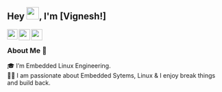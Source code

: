 ## Hey <img src="https://github.com/TheDudeThatCode/TheDudeThatCode/blob/master/Assets/Hi.gif" width="29px">, I'm [Vignesh!] 

<a href="https://www.linkedin.com/in/b-vignesh-baskaran/">
  <img align="left" width="24px" src="https://cdn.jsdelivr.net/npm/simple-icons@v3/icons/linkedin.svg"  />
</a>
<a href="https://twitter.com/VIGNESH14139940">
  <img align="left" width="26px" src="https://cdn.jsdelivr.net/npm/simple-icons@v3/icons/twitter.svg" />
</a>
<a href="mailto:vigneshbbaskaran@gmail.com">
  <img align="left" width="26px" src="https://cdn.jsdelivr.net/npm/simple-icons@v3/icons/gmail.svg" />
</a>
<br />

### About Me 🚀
🎓 I’m Embedded Linux Engineering. </br>
👨‍💻  I am passionate about Embedded Sytems, Linux & I enjoy break things and build back. </br>


<!---
![Vignesh baskaran's github stats](https://github-readme-stats.vercel.app/api?username=vigneshbbaskaran&show_icons=true&hide_border=true)
<br />
![visitors](https://visitor-badge.laobi.icu/badge?page_id=vigneshbbaskaran.vigneshbbaskaran)

Vigneshbbaskaran/Vigneshbbaskaran is a ✨ special ✨ repository because its `README.md` (this file) appears on your GitHub profile.
You can click the Preview link to take a look at your changes.
--->
